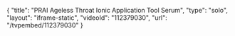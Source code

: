{
    "title": "PRAI Ageless Throat Ionic Application Tool   Serum",
    "type": "solo",
    "layout": "iframe-static",
    "videoId": "112379030",
    "url": "\/tvpembed\/112379030"
}